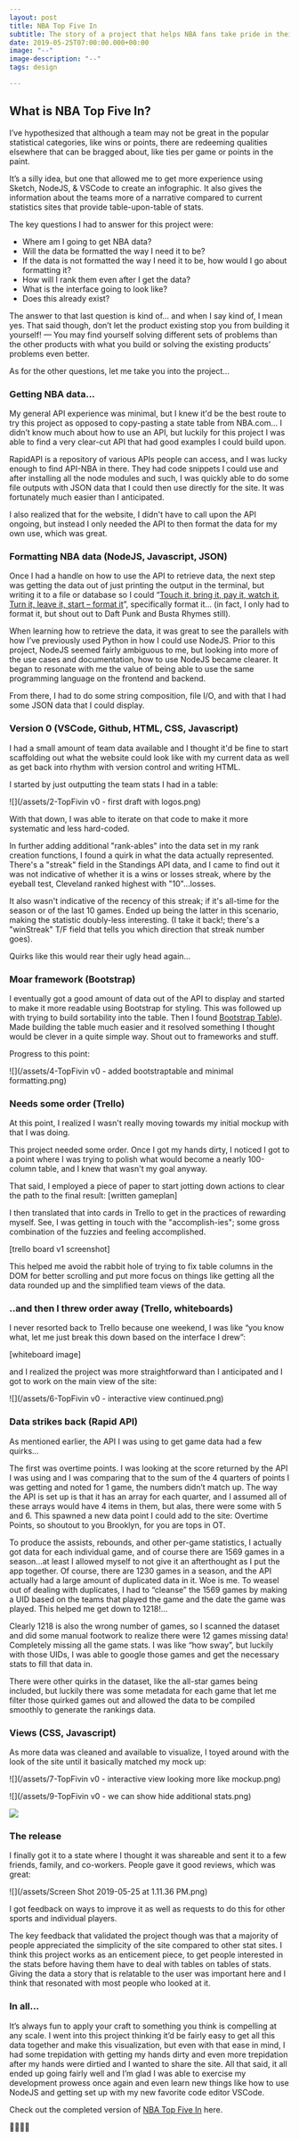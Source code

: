 ```yaml
---
layout: post
title: NBA Top Five In
subtitle: The story of a project that helps NBA fans take pride in their team's year...
date: 2019-05-25T07:00:00.000+00:00
image: "--"
image-description: "--"
tags: design

---
```

## What is NBA Top Five In?

I’ve hypothesized that although a team may not be great in the popular statistical categories, like wins or points, there are redeeming qualities elsewhere that can be bragged about, like ties per game or points in the paint.

It’s a silly idea, but one that allowed me to get more experience using Sketch, NodeJS, & VSCode to create an infographic. It also gives the information about the teams more of a narrative compared to current statistics sites that provide table-upon-table of stats.

The key questions I had to answer for this project were:

* Where am I going to get NBA data?
* Will the data be formatted the way I need it to be?
* If the data is not formatted the way I need it to be, how would I go about formatting it?
* How will I rank them even after I get the data? 
* What is the interface going to look like? 
* Does this already exist?

The answer to that last question is kind of… and when I say kind of, I mean yes. That said though, don’t let the product existing stop you from building it yourself! — You may find yourself solving different sets of problems than the other products with what you build or solving the existing products’ problems even better.

As for the other questions, let me take you into the project…

### Getting NBA data...

My general API experience was minimal, but I knew it'd be the best route to try this project as opposed to copy-pasting a state table from NBA.com... I didn’t know much about how to use an API, but luckily for this project I was able to find a very clear-cut API that had good examples I could build upon.

RapidAPI is a repository of various APIs people can access, and I was lucky enough to find API-NBA in there. They had code snippets I could use and after installing all the node modules and such, I was quickly able to do some file outputs with JSON data that I could then use directly for the site. It was fortunately much easier than I anticipated.

I also realized that for the website, I didn't have to call upon the API ongoing, but instead I only needed the API to then format the data for my own use, which was great.

### Formatting NBA data (NodeJS, Javascript, JSON)

Once I had a handle on how to use the API to retrieve data, the next step was getting the data out of just printing the output in the terminal, but writing it to a file or database so I could “[Touch it, bring it, pay it, watch it, Turn it, leave it, start – format it](https://genius.com/1690119)”, specifically format it... (in fact, I only had to format it, but shout out to Daft Punk and Busta Rhymes still).

When learning how to retrieve the data, it was great to see the parallels with how I’ve previously used Python in how I could use NodeJS. Prior to this project, NodeJS seemed fairly ambiguous to me, but looking into more of the use cases and documentation, how to use NodeJS became clearer. It began to resonate with me the value of being able to use the same programming language on the frontend and backend.

From there, I had to do some string composition, file I/O, and with that I had some JSON data that I could display.

### Version 0 (VSCode, Github, HTML, CSS, Javascript)

I had a small amount of team data available and I thought it'd be fine to start scaffolding out what the website could look like with my current data as well as get back into rhythm with version control and writing HTML.

I started by just outputting the team stats I had in a table:

![](/assets/2-TopFivin v0 - first draft with logos.png)

With that down, I was able to iterate on that code to make it more systematic and less hard-coded.

In further adding additional "rank-ables" into the data set in my rank creation functions, I found a quirk in what the data actually represented. There's a "streak" field in the Standings API data, and I came to find out it was not indicative of whether it is a wins or losses streak, where by the eyeball test, Cleveland ranked highest with "10"...losses.

It also wasn't indicative of the recency of this streak; if it's all-time for the season or of the last 10 games. Ended up being the latter in this scenario, making the statistic doubly-less interesting. (I take it back!; there's a "winStreak" T/F field that tells you which direction that streak number goes).

Quirks like this would rear their ugly head again...

### Moar framework (Bootstrap)

I eventually got a good amount of data out of the API to display and started to make it more readable using Bootstrap for styling. This was followed up with trying to build sortability into the table. Then I found [Bootstrap Table](https://bootstrap-table.com/)). Made building the table much easier and it resolved something I thought would be clever in a quite simple way. Shout out to frameworks and stuff.

Progress to this point:

![](/assets/4-TopFivin v0 - added bootstraptable and minimal formatting.png)

### Needs some order (Trello)

At this point, I realized I wasn't really moving towards my initial mockup with that I was doing.

This project needed some order. Once I got my hands dirty, I noticed I got to a point where I was trying to polish what would become a nearly 100-column table, and I knew that wasn't my goal anyway.

That said, I employed a piece of paper to start jotting down actions to clear the path to the final result: \[written gameplan\]

I then translated that into cards in Trello to get in the practices of rewarding myself. See, I was getting in touch with the "accomplish-ies"; some gross combination of the fuzzies and feeling accomplished.

\[trello board v1 screenshot\]

This helped me avoid the rabbit hole of trying to fix table columns in the DOM for better scrolling and put more focus on things like getting all the data rounded up and the simplified team views of the data.

### ..and then I threw order away (Trello, whiteboards)

I never resorted back to Trello because one weekend, I was like “you know what, let me just break this down based on the interface I drew”:

\[whiteboard image\]

and I realized the project was more straightforward than I anticipated and I got to work on the main view of the site:

![](/assets/6-TopFivin v0 - interactive view continued.png)

### Data strikes back (Rapid API)

As mentioned earlier, the API I was using to get game data had a few quirks...

The first was overtime points. I was looking at the score returned by the API I was using and I was comparing that to the sum of the 4 quarters of points I was getting and noted for 1 game, the numbers didn’t match up. The way the API is set up is that it has an array for each quarter, and I assumed all of these arrays would have 4 items in them, but alas, there were some with 5 and 6. This spawned a new data point I could add to the site: Overtime Points, so shoutout to you Brooklyn, for you are tops in OT.

To produce the assists, rebounds, and other per-game statistics, I actually got data for each individual game, and of course there are 1569 games in a season…at least I allowed myself to not give it an afterthought as I put the app together. Of course, there are 1230 games in a season, and the API actually had a large amount of duplicated data in it. Woe is me. To weasel out of dealing with duplicates, I had to “cleanse” the 1569 games by making a UID based on the teams that played the game and the date the game was played. This helped me get down to 1218!…

Clearly 1218 is also the wrong number of games, so I scanned the dataset and did some manual footwork to realize there were 12 games missing data! Completely missing all the game stats. I was like “how sway”, but luckily with those UIDs, I was able to google those games and get the necessary stats to fill that data in.

There were other quirks in the dataset, like the all-star games being included, but luckily there was some metadata for each game that let me filter those quirked games out and allowed the data to be compiled smoothly to generate the rankings data.

### Views (CSS, Javascript)

As more data was cleaned and available to visualize, I toyed around with the look of the site until it basically matched my mock up:

![](/assets/7-TopFivin v0 - interactive view looking more like mockup.png)

![](/assets/9-TopFivin v0 - we can show hide additional stats.png)

![](/assets/screencapture-sheriffjolaoso-topfivin-2019-05-25-13_09_38.png)

### The release

I finally got it to a state where I thought it was shareable and sent it to a few friends, family, and co-workers. People gave it good reviews, which was great:

![](/assets/Screen Shot 2019-05-25 at 1.11.36 PM.png)

I got feedback on ways to improve it as well as requests to do this for other sports and individual players.

The key feedback that validated the project though was that a majority of people appreciated the simplicity of the site compared to other stat sites. I think this project works as an enticement piece, to get people interested in the stats before having them have to deal with tables on tables of stats. Giving the data a story that is relatable to the user was important here and I think that resonated with most people who looked at it.

### In all...

It’s always fun to apply your craft to something you think is compelling at any scale. I went into this project thinking it’d be fairly easy to get all this data together and make this visualization, but even with that ease in mind, I had some trepidation with getting my hands dirty and even more trepidation after my hands were dirtied and I wanted to share the site. All that said, it all ended up going fairly well and I’m glad I was able to exercise my development prowess once again and even learn new things like how to use NodeJS and getting set up with my new favorite code editor VSCode.

Check out the completed version of [NBA Top Five In](https://sheriffjolaoso.com/topfivin) here.

👍🏿✌🏿